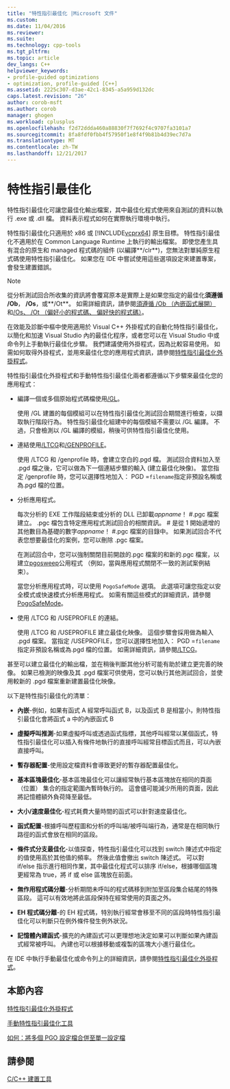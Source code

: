 ```yaml
---
title: "特性指引最佳化 |Microsoft 文件"
ms.custom: 
ms.date: 11/04/2016
ms.reviewer: 
ms.suite: 
ms.technology: cpp-tools
ms.tgt_pltfrm: 
ms.topic: article
dev_langs: C++
helpviewer_keywords:
- profile-guided optimizations
- optimization, profile-guided [C++]
ms.assetid: 2225c307-d3ae-42c1-8345-a5a959d132dc
caps.latest.revision: "26"
author: corob-msft
ms.author: corob
manager: ghogen
ms.workload: cplusplus
ms.openlocfilehash: f2d72ddda460a88830f7f7692f4c9707fa3101a7
ms.sourcegitcommit: 8fa8fdf0fbb4f57950f1e8f4f9b81b4d39ec7d7a
ms.translationtype: MT
ms.contentlocale: zh-TW
ms.lasthandoff: 12/21/2017
---
```

# <a name="profile-guided-optimizations"></a>特性指引最佳化
特性指引最佳化可讓您最佳化輸出檔案，其中最佳化程式使用來自測試的資料以執行 .exe 或 .dll 檔。 資料表示程式如何在實際執行環境中執行。  
  
 特性指引最佳化只適用於 x86 或 [!INCLUDE[vcprx64](../../assembler/inline/includes/vcprx64_md.md)] 原生目標。 特性指引最佳化不適用於在 Common Language Runtime 上執行的輸出檔案。 即使您產生具有混合的原生和 managed 程式碼的組件 (以編譯**/clr**)，您無法對單純原生程式碼使用特性指引最佳化。 如果您在 IDE 中嘗試使用這些選項設定來建置專案，會發生建置錯誤。  
  
> [!NOTE]
>  從分析測試回合所收集的資訊將會覆寫原本是實際上是如果您指定的最佳化**須遵循 /Ob**， **/Os**，或**/Ot**。 如需詳細資訊，請參閱[須遵循 /Ob （內嵌函式展開）](../../build/reference/ob-inline-function-expansion.md)和[/Os、 /Ot （偏好小的程式碼、 偏好快的程式碼）](../../build/reference/os-ot-favor-small-code-favor-fast-code.md)。  
  
 在效能及診斷中樞中使用適用於 Visual C++ 外掛程式的自動化特性指引最佳化，以簡化和加速 Visual Studio 內的最佳化程序，或者您可以在 Visual Studio 中或命令列上手動執行最佳化步驟。 我們建議使用外掛程式，因為比較容易使用。 如需如何取得外掛程式，並用來最佳化您的應用程式資訊，請參閱[特性指引最佳化外掛程式](../../build/reference/profile-guided-optimization-in-the-performance-and-diagnostics-hub.md)。  
  
 特性指引最佳化外掛程式和手動特性指引最佳化兩者都遵循以下步驟來最佳化您的應用程式：  
  
-   編譯一個或多個原始程式碼檔使用[/GL](../../build/reference/gl-whole-program-optimization.md)。  
  
     使用 /GL 建置的每個模組可以在特性指引最佳化測試回合期間進行檢查，以擷取執行階段行為。 特性指引最佳化組建中的每個模組不需要以 /GL 編譯。 不過，只會檢測以 /GL 編譯的模組，稍後可供特性指引最佳化使用。  
  
-   連結使用[/LTCG](../../build/reference/ltcg-link-time-code-generation.md)和[/GENPROFILE](../../build/reference/genprofile-fastgenprofile-generate-profiling-instrumented-build.md)。  
  
     使用 /LTCG 和 /genprofile 時，會建立空白的.pgd 檔。 測試回合資料加入至 .pgd 檔之後，它可以做為下一個連結步驟的輸入 (建立最佳化映像)。 當您指定 /genprofile 時，您可以選擇性地加入： PGD =`filename`指定非預設名稱或為.pgd 檔的位置。  
  
-   分析應用程式。  
  
     每次分析的 EXE 工作階段結束或分析的 DLL 已卸載*appname*！ #.pgc 檔案建立。 .pgc 檔包含特定應用程式測試回合的相關資訊。 # 是從 1 開始遞增的其他數目為基礎的數字*appname*！ #.pgc 檔案的目錄中。 如果測試回合不代表您想要最佳化的案例，您可以刪除 .pgc 檔案。  
  
     在測試回合中，您可以強制關閉目前開啟的.pgc 檔案的和新的.pgc 檔案，以建立[pgosweep](../../build/reference/pgosweep.md)公用程式 （例如，當與應用程式關閉不一致的測試案例結束）。  
  
     當您分析應用程式時，可以使用 `PogoSafeMode` 選項。 此選項可讓您指定以安全模式或快速模式分析應用程式。 如需有關這些模式的詳細資訊，請參閱[PogoSafeMode](../../build/reference/pogosafemode.md)。  
  
-   使用 /LTCG 和 /USEPROFILE 的連結。  
  
     使用 /LTCG 和 /USEPROFILE 建立最佳化映像。 這個步驟會採用做為輸入 .pgd 檔案。 當指定 /USEPROFILE，您可以選擇性地加入： PGD =`filename`指定非預設名稱或為.pgd 檔的位置。 如需詳細資訊，請參閱[/LTCG](../../build/reference/ltcg-link-time-code-generation.md)。  
  
 甚至可以建立最佳化的輸出檔，並在稍後判斷其他分析可能有助於建立更完善的映像。 如果已檢測的映像及其 .pgd 檔案可供使用，您可以執行其他測試回合，並使用較新的 .pgd 檔案重新建置最佳化映像。  
  
 以下是特性指引最佳化的清單：  
  
-   **內嵌**-例如，如果有函式 A 經常呼叫函式 B，以及函式 B 是相當小，則特性指引最佳化會將函式 a 中的內嵌函式 B  
  
-   **虛擬呼叫推測**-如果虛擬呼叫或透過函式指標，其他呼叫經常以某個函式，特性指引最佳化可以插入有條件地執行的直接呼叫經常目標函式而且，可以內嵌直接呼叫。  
  
-   **暫存器配置**-使用設定檔資料會導致更好的暫存器配置最佳化。  
  
-   **基本區塊最佳化**-基本區塊最佳化可以讓經常執行基本區塊放在相同的頁面 （位置） 集合的指定範圍內暫時執行的。 這會儘可能減少所用的頁面，因此將記憶體額外負荷降至最低。  
  
-   **大小/速度最佳化**-程式耗費大量時間的函式可以針對速度最佳化。  
  
-   **函式配置**-根據呼叫歷程圖和分析的呼叫端/被呼叫端行為，通常是在相同執行路徑的函式會放在相同的區段。  
  
-   **條件式分支最佳化**-以值探查，特性指引最佳化可以找到 switch 陳述式中指定的值使用高於其他值的頻率。  然後此值會撤出 switch 陳述式。  可以對 if/else 指示進行相同作業，其中最佳化程式可以排序 if/else，根據哪個區塊更經常為 true，將 if 或 else 區塊放在前面。  
  
-   **無作用程式碼分離**-分析期間未呼叫的程式碼移到附加至區段集合結尾的特殊區段。 這可以有效地將此區段保持在經常使用的頁面之外。  
  
-   **EH 程式碼分離**-的 EH 程式碼，特別執行經常會移至不同的區段時特性指引最佳化可以判斷只在例外條件發生例外狀況。  
  
-   **記憶體內建函式**-擴充的內建函式可以更理想地決定如果可以判斷如果內建函式經常被呼叫。 內建也可以根據移動或複製的區塊大小進行最佳化。  
  
 在 IDE 中執行手動最佳化或命令列上的詳細資訊，請參閱[特性指引最佳化外掛程式](../../build/reference/profile-guided-optimization-in-the-performance-and-diagnostics-hub.md)。  
  
## <a name="in-this-section"></a>本節內容  
 [特性指引最佳化外掛程式](../../build/reference/profile-guided-optimization-in-the-performance-and-diagnostics-hub.md)  
  
 [手動特性指引最佳化工具](../../build/reference/tools-for-manual-profile-guided-optimization.md)  
  
 [如何：將多個 PGO 設定檔合併至單一設定檔](../../build/reference/how-to-merge-multiple-pgo-profiles-into-a-single-profile.md)  
  
## <a name="see-also"></a>請參閱  
 [C/C++ 建置工具](../../build/reference/c-cpp-build-tools.md)